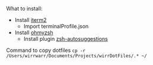What to install:
- Install [iterm2](https://iterm2.com/)
    - Import terminalProfile.json
- Install [ohmyzsh](https://github.com/ohmyzsh/ohmyzsh)
    - Install plugin [zsh-autosuggestions](https://github.com/zsh-users/zsh-autosuggestions/blob/master/INSTALL.md#oh-my-zsh)

Command to copy dotfiles
`cp -r /Users/wirrwarr/Documents/Projects/wirrDotFiles/.* ~/`